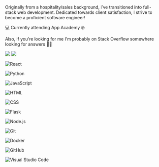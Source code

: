 Originally from a hospitality/sales background, I’ve transitioned into full-stack web development. 
Dedicated towards client satisfaction, I strive to become a proficient software engineer!

💻 Currently attending App Academy 🤓

Also, if you're looking for me I'm probably on Stack Overflow somewhere looking for answers 👨‍💻

<a href="https://www.linkedin.com/in/danielpong/"><img src="https://img.shields.io/badge/-Lets%20Link-0077B5?style=flat&logo=Linkedin&logoColor=white"/></a>
<a href="mailto:pongdaniel17@gmail.com"><img src="https://img.shields.io/badge/-Gmail-D14836?style=flat&logo=Gmail&logoColor=white"/></a>

![React](https://img.shields.io/badge/-React-05122A?style=flat&logo=react)

![Python](https://img.shields.io/badge/-Python-05122A?style=flat&logo=python)

![JavaScript](https://img.shields.io/badge/-JavaScript-05122A?style=flat&logo=javascript)

![HTML](https://img.shields.io/badge/-HTML-05122A?style=flat&logo=HTML5)

![CSS](https://img.shields.io/badge/-CSS-05122A?style=flat&logo=CSS3&logoColor=1572B6)

![Flask](https://img.shields.io/badge/-Flask-05122A?style=flat&logo=flask)

![Node.js](https://img.shields.io/badge/-Node.js-05122A?style=flat&logo=node.js)

![Git](https://img.shields.io/badge/-Git-05122A?style=flat&logo=git)

![Docker](https://img.shields.io/badge/-Docker-05122A?style=flat&logo=Docker)

![GitHub](https://img.shields.io/badge/-GitHub-05122A?style=flat&logo=github)

![Visual Studio Code](https://img.shields.io/badge/-Visual%20Studio%20Code-05122A?style=flat&logo=visual-studio-code&logoColor=007ACC)
